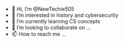 - 👋 Hi, I’m @NewTechie505
- 👀 I’m interested in history and cybersecurity
- 🌱 I’m currently learning CS concepts
- 💞️ I’m looking to collaborate on ...
- 📫 How to reach me ...

<!---
NewTechie505/NewTechie505 is a ✨ special ✨ repository because its `README.md` (this file) appears on your GitHub profile.
You can click the Preview link to take a look at your changes.
--->
